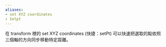 ```yaml
---
aliases:
- set XYZ coordinates
- Setpt  
---
```


在 transform 裡的 set XYZ coordinates (快捷：setPt) 可以快速把選取的點依照三個軸的方向同步移動特定距離。